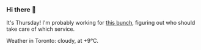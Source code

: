 ### Hi there :wave:

It's Thursday! I'm probably working for [this bunch](https://github.com/kohofinancial), figuring out who should take care of which service.

Weather in Toronto: cloudy, at +9°C.
